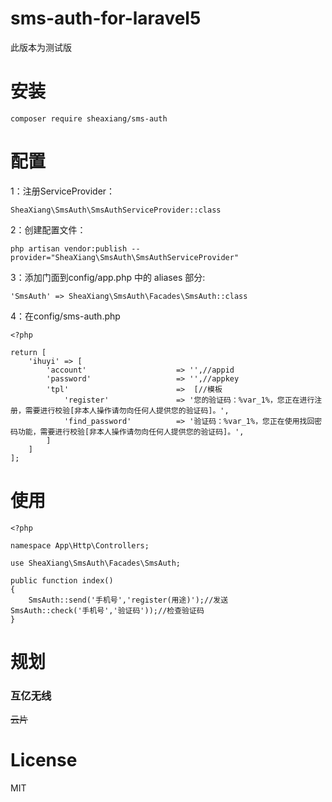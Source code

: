 # sms-auth-for-laravel5

此版本为测试版


# 安装

	composer require sheaxiang/sms-auth

# 配置

1：注册ServiceProvider：

	SheaXiang\SmsAuth\SmsAuthServiceProvider::class

2：创建配置文件：

	php artisan vendor:publish --provider="SheaXiang\SmsAuth\SmsAuthServiceProvider"

3：添加门面到config/app.php 中的 aliases 部分:

	'SmsAuth' => SheaXiang\SmsAuth\Facades\SmsAuth::class
4：在config/sms-auth.php

	<?php
	
	return [
	    'ihuyi' => [
	        'account'                    => '',//appid
	        'password'                   => '',//appkey
	        'tpl'                        =>  [//模板
	            'register'               => '您的验证码：%var_1%，您正在进行注册，需要进行校验[非本人操作请勿向任何人提供您的验证码]。',
	            'find_password'          => '验证码：%var_1%，您正在使用找回密码功能，需要进行校验[非本人操作请勿向任何人提供您的验证码]。',
	        ]
	    ]
	];

# 使用

	<?php
	
	namespace App\Http\Controllers;

	use SheaXiang\SmsAuth\Facades\SmsAuth;
	
	public function index()
    {
        SmsAuth::send('手机号','register(用途)');//发送
	SmsAuth::check('手机号','验证码'));//检查验证码
    }

# 规划


### 互亿无线

<del>云片</del>

# License

MIT
